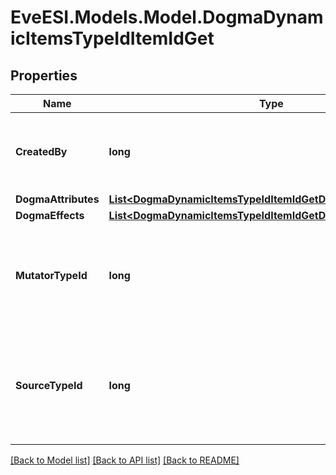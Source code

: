 # EveESI.Models.Model.DogmaDynamicItemsTypeIdItemIdGet

## Properties

Name | Type | Description | Notes
------------ | ------------- | ------------- | -------------
**CreatedBy** | **long** | The ID of the character who created the item | 
**DogmaAttributes** | [**List&lt;DogmaDynamicItemsTypeIdItemIdGetDogmaAttributesInner&gt;**](DogmaDynamicItemsTypeIdItemIdGetDogmaAttributesInner.md) |  | 
**DogmaEffects** | [**List&lt;DogmaDynamicItemsTypeIdItemIdGetDogmaEffectsInner&gt;**](DogmaDynamicItemsTypeIdItemIdGetDogmaEffectsInner.md) |  | 
**MutatorTypeId** | **long** | The type ID of the mutator used to generate the dynamic item. | 
**SourceTypeId** | **long** | The type ID of the source item the mutator was applied to create the dynamic item. | 

[[Back to Model list]](../README.md#documentation-for-models) [[Back to API list]](../README.md#documentation-for-api-endpoints) [[Back to README]](../README.md)

